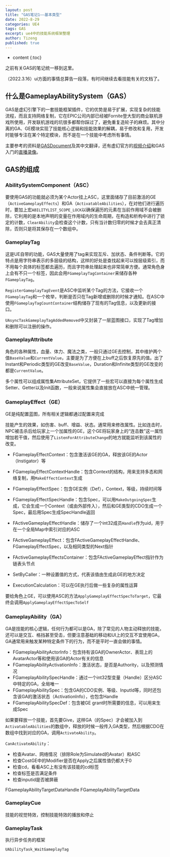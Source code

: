 ```yaml
---
layout: post
title: "GAS笔记1——基本类型"
date: 2022-8-29
categories: UE4
tags: GAS
excerpt: ue4中的技能系统框架整理
author: Tizeng
published: true
---
```


* content
{:toc}


之前有关GAS的笔记统一移到这里。

（2022.3.16）ui方面的事情总算告一段落，有时间继续去看技能有关的文档了。

## 什么是GameplayAbilitySystem（GAS）

GAS是虚幻引擎下的一套技能框架插件，它的优势是易于扩展，实现复杂的技能流程，而且支持网络复制，它在EPIC公司内部已经被Fornite登大型的商业联机游戏所使用，开发联机游戏的坑很多都帮你踩过了，避免重复造轮子的麻烦。其中分离的GA、GE模块实现了技能核心逻辑和技能效果的解耦，易于修改和复用，开发时能够专注在某个特定模块，而不是在一个技能中考虑所有事情。

主要参考的资料是[GASDocument](https://github.com/tranek/GASDocumentation)及其中文翻译，还有虚幻官方的[视频介绍](https://www.bilibili.com/video/BV1zD4y1X77M)和GAS入门的[直播录像](https://www.bilibili.com/video/BV1X5411V7jh)。

## GAS的组成

### AbilitySystemComponent（ASC）

要使用GAS的功能就必须为某个Actor挂上ASC，这里面储存了目前激活的GE（`ActiveGameplayEffects`）和GA（`ActivatableAbilities`），在对他们进行遍历时，要加上宏`ABILITYLIST_SCOPE_LOCK`以确保遍历的元素在当前作用域不会被删除，它利用的是本地声明的变量在作用域内的生命周期，在构造和析构中进行了锁定的计数，`ClearAbility`会检查这个计数，只有当计数归零的时候才会去真正清除，否则只是将其保存在一个数组中。

### GameplayTag

这是UE自带的功能，GAS大量使用了tag来实现互斥、加状态、条件判断等。它的特点是用字符串表示的多层级的结构，这样的好处是查找起来可以按层级索引，而不用每个具体的标签都去遍历，而且字符串处理起来也非常简单方便。通常角色身上会有不只一个标签，因此会用`FGameplayTagContainer`来储存各种`FGameplayTag`。

`RegisterGameplayTagEvent`是ASC中监听某个Tag的方法，它接收一个`FGameplayTag`和一个枚举，判断是否只在Tag新增或删除的时候才通知。在ASC中使用`FGameplayTagCountContainer`结构储存了现有的Tag信息，以及更新的接口。

`UAsyncTaskGameplayTagAddedRemoved`中又封装了一层蓝图接口，实现了Tag增加和删除可以注册的操作。

### GameplayAttribute

角色的各种属性，血量、体力、魔法之类，一般只通过GE去控制，其中维护两个值`BaseValue`和`CurrentValue`，主要是为了方便在上buff之后恢复原先的值。出了Instant和Periodic类型的GE改变`BaseValue`，Duration和Infinite类型的GE改变的都是`CurrentValue`。

多个属性可以组成属性集AttributeSet，它提供了一些宏可以直接为每个属性生成Setter、Getter以及Init函数，一般来说属性集会直接放在ASC中统一管理。

### GameplayEffect（GE）

GE是纯配置蓝图，所有相关逻辑都通过配置来完成

技能产生的效果，如伤害、buff、增益、状态。通常用来修改属性。比如连击时，NPC被击杀后给玩家上一个加属性的GE，这个GE将玩家身上的“连击数”这一属性增加若干值，然后使用了`ListenForAttributeChange`的地方就能监听到该属性的改变。

- FGameplayEffectContext：包含激活该GE的GA，释放该GE的Actor（Instigator）等
- FGameplayEffectContextHandle：包含Context的结构，用来支持多态和网络复制，用`MakeEffectContext`生成
- FGameplayEffectSpec：包含GE实例（Def），Context，等级，持续时间等
- FGameplayEffectSpecHandle：包含Spec，可以用`MakeOutgoingSpec`生成，它会生成一个Context（或由外部传入），然后和GE类型的CDO生成一个Spec，最后用Spec生成SpecHandle返回

- FActiveGameplayEffectHandle：储存了一个int32成员`Handle`作为uid，用于在一个全局Map中索引对应的ASC
- FActiveGameplayEffect：包含FActiveGameplayEffectHandle、FGameplayEffectSpec，以及相同类型的Next指针
- FActiveGameplayEffectsContainer：包含FActiveGameplayEffect指针作为链表头节点
  
- SetByCaller：一种设置值的方式，代表该值由生成此GE的地方决定
- ExecutionCalculation：可以在GE执行后做一些复杂的属性运算

要给角色上GE，可以使用ASC的方法`ApplyGameplayEffectSpecToTarget`，它最终会调用`ApplyGameplayEffectSpecToSelf`

### GameplayAbility（GA）

GA是技能的核心逻辑，任何行为都可以是GA，除了常见的人物主动释放的技能，还可以是交互、格挡甚至受击，但要注意基础的移动和UI上的交互不宜使用GA，GA通常用来触发某种特定条件下的行为，而不是平时一直会做的事情。

- FGameplayAbilityActorInfo：包含持有该GA的OwnerActor、表现上的AvatarActor等和使用该GA的Actor有关的信息
- FGameplayAbilityActivationInfo：激活状态，是否是Authority，以及预测情况
- FGameplayAbilitySpecHandle：通过一个int32型变量（Handle）区分ASC中特定的GA，全局唯一
- FGameplayAbilitySpec：包含GA的CDO实例、等级、InputId等，同时还包含该GA的激活状态（ActivationInfo），也包含Handle
- FGameplayAbilitySpecDef：包含被GE grant时所需要的信息，可以用来生成Spec

如果要释放一个技能，首先要Give，这样GA（的Spec）才会被加入到`ActivatableAbilities`的数组中，释放的时候一般传入GA类型，然后根据CDO在数组中找到对应的GA，调用`ActivateAbility`。

`CanActivateAbility`：
* 检查Avatar、网络情况（排除Role为Simulated的Avatar）和ASC
* 检查CostGE中的Modifier是否在Apply之后属性值仍都大于0
* 检查cd，看看ASC上有没有该技能的cd标签
* 检查标签是否满足条件
* 检查inputid是否被屏蔽

FGameplayAbilityTargetDataHandle
FGameplayAbilityTargetData

### GameplayCue

技能的视觉特效，控制技能特效的播放和停止

### GameplayTask

执行异步任务的框架

`UAbilityTask_WaitGameplayTag`